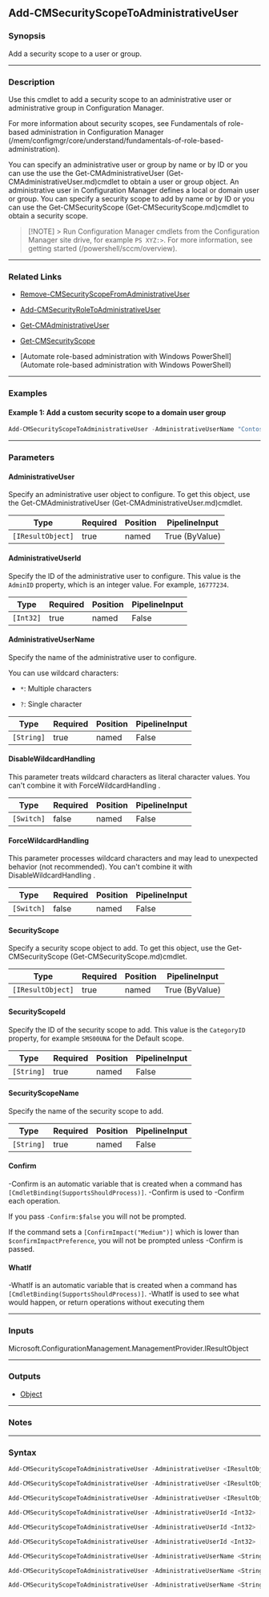 Add-CMSecurityScopeToAdministrativeUser
---------------------------------------




### Synopsis
Add a security scope to a user or group.



---


### Description

Use this cmdlet to add a security scope to an administrative user or administrative group in Configuration Manager.



For more information about security scopes, see Fundamentals of role-based administration in Configuration Manager (/mem/configmgr/core/understand/fundamentals-of-role-based-administration).



You can specify an administrative user or group by name or by ID or you can use the use the Get-CMAdministrativeUser (Get-CMAdministrativeUser.md)cmdlet to obtain a user or group object. An administrative user in Configuration Manager defines a local or domain user or group. You can specify a security scope to add by name or by ID or you can use the Get-CMSecurityScope (Get-CMSecurityScope.md)cmdlet to obtain a security scope.



> [!NOTE] > Run Configuration Manager cmdlets from the Configuration Manager site drive, for example `PS XYZ:>`. For more information, see getting started (/powershell/sccm/overview).



---


### Related Links
* [Remove-CMSecurityScopeFromAdministrativeUser](Remove-CMSecurityScopeFromAdministrativeUser)



* [Add-CMSecurityRoleToAdministrativeUser](Add-CMSecurityRoleToAdministrativeUser)



* [Get-CMAdministrativeUser](Get-CMAdministrativeUser)



* [Get-CMSecurityScope](Get-CMSecurityScope)



* [Automate role-based administration with Windows PowerShell](Automate role-based administration with Windows PowerShell)





---


### Examples
#### Example 1: Add a custom security scope to a domain user group
```PowerShell
Add-CMSecurityScopeToAdministrativeUser -AdministrativeUserName "Contoso\Western Administrators" -SecurityScopeName "Scope22"
```



---


### Parameters
#### **AdministrativeUser**

Specify an administrative user object to configure. To get this object, use the Get-CMAdministrativeUser (Get-CMAdministrativeUser.md)cmdlet.






|Type             |Required|Position|PipelineInput |
|-----------------|--------|--------|--------------|
|`[IResultObject]`|true    |named   |True (ByValue)|



#### **AdministrativeUserId**

Specify the ID of the administrative user to configure. This value is the `AdminID` property, which is an integer value. For example, `16777234`.






|Type     |Required|Position|PipelineInput|
|---------|--------|--------|-------------|
|`[Int32]`|true    |named   |False        |



#### **AdministrativeUserName**

Specify the name of the administrative user to configure.


You can use wildcard characters:


* `*`: Multiple characters


* `?`: Single character






|Type      |Required|Position|PipelineInput|
|----------|--------|--------|-------------|
|`[String]`|true    |named   |False        |



#### **DisableWildcardHandling**

This parameter treats wildcard characters as literal character values. You can't combine it with ForceWildcardHandling .






|Type      |Required|Position|PipelineInput|
|----------|--------|--------|-------------|
|`[Switch]`|false   |named   |False        |



#### **ForceWildcardHandling**

This parameter processes wildcard characters and may lead to unexpected behavior (not recommended). You can't combine it with DisableWildcardHandling .






|Type      |Required|Position|PipelineInput|
|----------|--------|--------|-------------|
|`[Switch]`|false   |named   |False        |



#### **SecurityScope**

Specify a security scope object to add. To get this object, use the Get-CMSecurityScope (Get-CMSecurityScope.md)cmdlet.






|Type             |Required|Position|PipelineInput |
|-----------------|--------|--------|--------------|
|`[IResultObject]`|true    |named   |True (ByValue)|



#### **SecurityScopeId**

Specify the ID of the security scope to add. This value is the `CategoryID` property, for example `SMS00UNA` for the Default scope.






|Type      |Required|Position|PipelineInput|
|----------|--------|--------|-------------|
|`[String]`|true    |named   |False        |



#### **SecurityScopeName**

Specify the name of the security scope to add.






|Type      |Required|Position|PipelineInput|
|----------|--------|--------|-------------|
|`[String]`|true    |named   |False        |



#### **Confirm**
-Confirm is an automatic variable that is created when a command has ```[CmdletBinding(SupportsShouldProcess)]```.
-Confirm is used to -Confirm each operation.

If you pass ```-Confirm:$false``` you will not be prompted.


If the command sets a ```[ConfirmImpact("Medium")]``` which is lower than ```$confirmImpactPreference```, you will not be prompted unless -Confirm is passed.

#### **WhatIf**
-WhatIf is an automatic variable that is created when a command has ```[CmdletBinding(SupportsShouldProcess)]```.
-WhatIf is used to see what would happen, or return operations without executing them


---


### Inputs
Microsoft.ConfigurationManagement.ManagementProvider.IResultObject





---


### Outputs
* [Object](https://learn.microsoft.com/en-us/dotnet/api/System.Object)






---


### Notes




---


### Syntax
```PowerShell
Add-CMSecurityScopeToAdministrativeUser -AdministrativeUser <IResultObject> [-DisableWildcardHandling] [-ForceWildcardHandling] -SecurityScopeId <String> [-Confirm] [-WhatIf] [<CommonParameters>]
```
```PowerShell
Add-CMSecurityScopeToAdministrativeUser -AdministrativeUser <IResultObject> [-DisableWildcardHandling] [-ForceWildcardHandling] -SecurityScopeName <String> [-Confirm] [-WhatIf] [<CommonParameters>]
```
```PowerShell
Add-CMSecurityScopeToAdministrativeUser -AdministrativeUser <IResultObject> [-DisableWildcardHandling] [-ForceWildcardHandling] -SecurityScope <IResultObject> [-Confirm] [-WhatIf] [<CommonParameters>]
```
```PowerShell
Add-CMSecurityScopeToAdministrativeUser -AdministrativeUserId <Int32> [-DisableWildcardHandling] [-ForceWildcardHandling] -SecurityScopeId <String> [-Confirm] [-WhatIf] [<CommonParameters>]
```
```PowerShell
Add-CMSecurityScopeToAdministrativeUser -AdministrativeUserId <Int32> [-DisableWildcardHandling] [-ForceWildcardHandling] -SecurityScopeName <String> [-Confirm] [-WhatIf] [<CommonParameters>]
```
```PowerShell
Add-CMSecurityScopeToAdministrativeUser -AdministrativeUserId <Int32> [-DisableWildcardHandling] [-ForceWildcardHandling] -SecurityScope <IResultObject> [-Confirm] [-WhatIf] [<CommonParameters>]
```
```PowerShell
Add-CMSecurityScopeToAdministrativeUser -AdministrativeUserName <String> [-DisableWildcardHandling] [-ForceWildcardHandling] -SecurityScopeName <String> [-Confirm] [-WhatIf] [<CommonParameters>]
```
```PowerShell
Add-CMSecurityScopeToAdministrativeUser -AdministrativeUserName <String> [-DisableWildcardHandling] [-ForceWildcardHandling] -SecurityScopeId <String> [-Confirm] [-WhatIf] [<CommonParameters>]
```
```PowerShell
Add-CMSecurityScopeToAdministrativeUser -AdministrativeUserName <String> [-DisableWildcardHandling] [-ForceWildcardHandling] -SecurityScope <IResultObject> [-Confirm] [-WhatIf] [<CommonParameters>]
```
